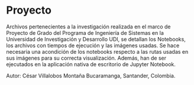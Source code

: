 # Proyecto

Archivos pertenecientes a la investigación realizada en el marco de Proyecto de Grado del Programa de Ingeniería de Sistemas en la Universidad de Investigación y Desarrollo UDI, se detallan los Notebooks, los archivos con tiempos de ejecución y las imágenes usadas. Se hace necesaria una acondición de los notebooks respecto a las rutas usadas en sus imágenes para su correcta visualización. Además, han de ser ejecutados en la aplicación nativa de escritorio de Jupyter Notebook.

Autor: César Villalobos Montaña
Bucaramanga, Santander, Colombia.
